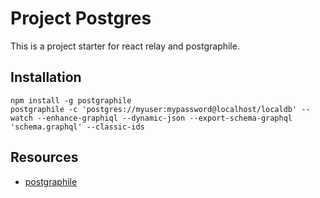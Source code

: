 # Project Postgres

This is a project starter for react relay and postgraphile.

## Installation

```shell
npm install -g postgraphile
postgraphile -c 'postgres://myuser:mypassword@localhost/localdb' --watch --enhance-graphiql --dynamic-json --export-schema-graphql 'schema.graphql' --classic-ids
```

## Resources

- [postgraphile](https://www.graphile.org/postgraphile/usage-cli/)